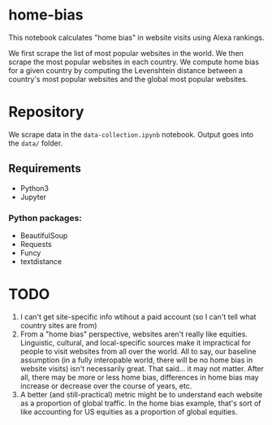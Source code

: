 # home-bias

This notebook calculates "home bias" in website visits using Alexa rankings.

We first scrape the list of most popular websites in the world. We then scrape the most popular websites in each country. We compute home bias for a given country by computing the Levenshtein distance between a country's most popular websites and the global most popular websites.

# Repository

We scrape data in the `data-collection.ipynb` notebook. Output goes into the `data/` folder.

## Requirements
- Python3
- Jupyter

### Python packages:

- BeautifulSoup
- Requests
- Funcy
- textdistance

# TODO

1. I can't get site-specific info wtihout a paid account (so I can't tell what country sites are from)
2. From a "home bias" perspective, websites aren't really like equities. Linguistic, cultural, and local-specific sources make it impractical for people to visit websites from all over the world. All to say, our baseline assumption (in a fully interopable world, there will be no home bias in website visits) isn't necessarily great. That said... it may not matter. After all, there may be more or less home bias, differences in home bias may increase or decrease over the course of years, etc.
3. A better (and still-practical) metric might be to understand each website as a proportion of global traffic. In the home bias example, that's sort of like accounting for US equities as a proportion of global equities.
